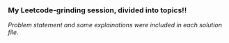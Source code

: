 <h3>My Leetcode-grinding session, divided into topics!!</h3>
<i>Problem statement and some explainations were included in each solution file.</i>

